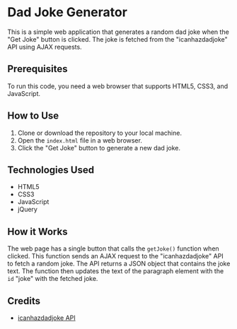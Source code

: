 # Dad Joke Generator

This is a simple web application that generates a random dad joke when the "Get Joke" button is clicked. The joke is fetched from the "icanhazdadjoke" API using AJAX requests.

## Prerequisites
To run this code, you need a web browser that supports HTML5, CSS3, and JavaScript. 

## How to Use
1. Clone or download the repository to your local machine.
2. Open the `index.html` file in a web browser.
3. Click the "Get Joke" button to generate a new dad joke.

## Technologies Used
- HTML5
- CSS3
- JavaScript
- jQuery

## How it Works
The web page has a single button that calls the `getJoke()` function when clicked. This function sends an AJAX request to the "icanhazdadjoke" API to fetch a random joke. The API returns a JSON object that contains the joke text. The function then updates the text of the paragraph element with the `id` "joke" with the fetched joke.

## Credits
- [icanhazdadjoke API](https://icanhazdadjoke.com/api)
